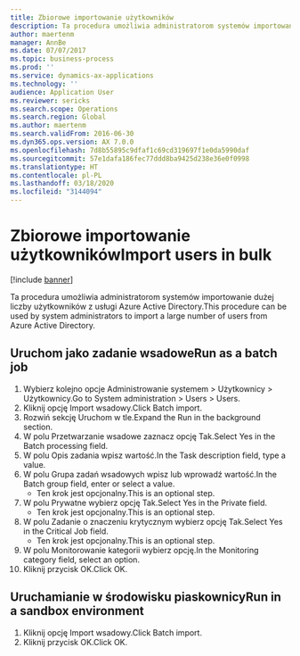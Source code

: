 ```yaml
---
title: Zbiorowe importowanie użytkowników
description: Ta procedura umożliwia administratorom systemów importowanie dużej liczby użytkowników z usługi Azure Active Directory.
author: maertenm
manager: AnnBe
ms.date: 07/07/2017
ms.topic: business-process
ms.prod: ''
ms.service: dynamics-ax-applications
ms.technology: ''
audience: Application User
ms.reviewer: sericks
ms.search.scope: Operations
ms.search.region: Global
ms.author: maertenm
ms.search.validFrom: 2016-06-30
ms.dyn365.ops.version: AX 7.0.0
ms.openlocfilehash: 7d8b55895c9dfaf1c69cd319697f1e0da5990daf
ms.sourcegitcommit: 57e1dafa186fec77ddd8ba9425d238e36e0f0998
ms.translationtype: HT
ms.contentlocale: pl-PL
ms.lasthandoff: 03/18/2020
ms.locfileid: "3144094"
---
```

# <a name="import-users-in-bulk"></a><span data-ttu-id="a9019-103">Zbiorowe importowanie użytkowników</span><span class="sxs-lookup"><span data-stu-id="a9019-103">Import users in bulk</span></span>

[!include [banner](../../includes/banner.md)]

<span data-ttu-id="a9019-104">Ta procedura umożliwia administratorom systemów importowanie dużej liczby użytkowników z usługi Azure Active Directory.</span><span class="sxs-lookup"><span data-stu-id="a9019-104">This procedure can be used by system administrators to import a large number of users from Azure Active Directory.</span></span>


## <a name="run-as-a-batch-job"></a><span data-ttu-id="a9019-105">Uruchom jako zadanie wsadowe</span><span class="sxs-lookup"><span data-stu-id="a9019-105">Run as a batch job</span></span>
1. <span data-ttu-id="a9019-106">Wybierz kolejno opcje Administrowanie systemem > Użytkownicy > Użytkownicy.</span><span class="sxs-lookup"><span data-stu-id="a9019-106">Go to System administration > Users > Users.</span></span>
2. <span data-ttu-id="a9019-107">Kliknij opcję Import wsadowy.</span><span class="sxs-lookup"><span data-stu-id="a9019-107">Click Batch import.</span></span>
3. <span data-ttu-id="a9019-108">Rozwiń sekcję Uruchom w tle.</span><span class="sxs-lookup"><span data-stu-id="a9019-108">Expand the Run in the background section.</span></span>
4. <span data-ttu-id="a9019-109">W polu Przetwarzanie wsadowe zaznacz opcję Tak.</span><span class="sxs-lookup"><span data-stu-id="a9019-109">Select Yes in the Batch processing field.</span></span>
5. <span data-ttu-id="a9019-110">W polu Opis zadania wpisz wartość.</span><span class="sxs-lookup"><span data-stu-id="a9019-110">In the Task description field, type a value.</span></span>
6. <span data-ttu-id="a9019-111">W polu Grupa zadań wsadowych wpisz lub wprowadź wartość.</span><span class="sxs-lookup"><span data-stu-id="a9019-111">In the Batch group field, enter or select a value.</span></span>
    * <span data-ttu-id="a9019-112">Ten krok jest opcjonalny.</span><span class="sxs-lookup"><span data-stu-id="a9019-112">This is an optional step.</span></span>  
7. <span data-ttu-id="a9019-113">W polu Prywatne wybierz opcję Tak.</span><span class="sxs-lookup"><span data-stu-id="a9019-113">Select Yes in the Private field.</span></span>
    * <span data-ttu-id="a9019-114">Ten krok jest opcjonalny.</span><span class="sxs-lookup"><span data-stu-id="a9019-114">This is an optional step.</span></span>  
8. <span data-ttu-id="a9019-115">W polu Zadanie o znaczeniu krytycznym wybierz opcję Tak.</span><span class="sxs-lookup"><span data-stu-id="a9019-115">Select Yes in the Critical Job field.</span></span>
    * <span data-ttu-id="a9019-116">Ten krok jest opcjonalny.</span><span class="sxs-lookup"><span data-stu-id="a9019-116">This is an optional step.</span></span>  
9. <span data-ttu-id="a9019-117">W polu Monitorowanie kategorii wybierz opcję.</span><span class="sxs-lookup"><span data-stu-id="a9019-117">In the Monitoring category field, select an option.</span></span>
10. <span data-ttu-id="a9019-118">Kliknij przycisk OK.</span><span class="sxs-lookup"><span data-stu-id="a9019-118">Click OK.</span></span>

## <a name="run-in-a-sandbox-environment"></a><span data-ttu-id="a9019-119">Uruchamianie w środowisku piaskownicy</span><span class="sxs-lookup"><span data-stu-id="a9019-119">Run in a sandbox environment</span></span>
1. <span data-ttu-id="a9019-120">Kliknij opcję Import wsadowy.</span><span class="sxs-lookup"><span data-stu-id="a9019-120">Click Batch import.</span></span>
2. <span data-ttu-id="a9019-121">Kliknij przycisk OK.</span><span class="sxs-lookup"><span data-stu-id="a9019-121">Click OK.</span></span>

